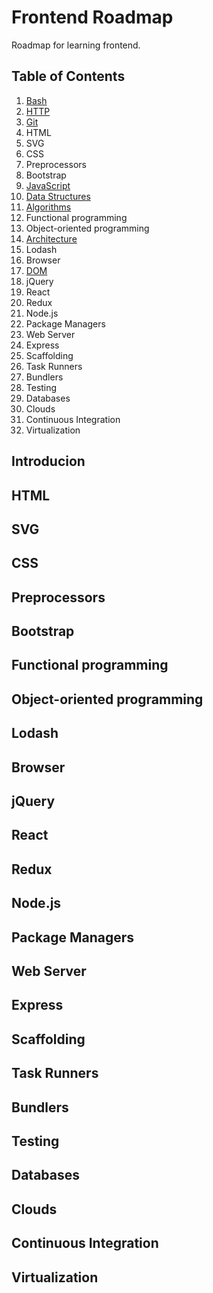 # Frontend Roadmap

Roadmap for learning frontend.

## Table of Contents

1. [Bash](/bash)
2. [HTTP](/http)
3. [Git](/git)
4. HTML
5. SVG
6. CSS
7. Preprocessors
8. Bootstrap
9. [JavaScript](/js)
10. [Data Structures](/data-structures)
11. [Algorithms](/algorithms)
12. Functional programming
13. Object-oriented programming
14. [Architecture](/architecture)
15. Lodash
16. Browser
17. [DOM](/dom)
18. jQuery
19. React
20. Redux
21. Node.js
22. Package Managers
23. Web Server
24. Express
25. Scaffolding
26. Task Runners
27. Bundlers
28. Testing
29. Databases
30. Clouds
31. Continuous Integration
32. Virtualization

## Introducion

## HTML

## SVG

## CSS

## Preprocessors

## Bootstrap

## Functional programming

## Object-oriented programming

## Lodash

## Browser

## jQuery

## React

## Redux

## Node.js

## Package Managers

## Web Server

## Express

## Scaffolding

## Task Runners

## Bundlers

## Testing

## Databases

## Clouds

## Continuous Integration

## Virtualization

